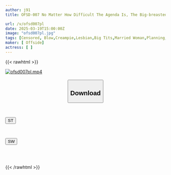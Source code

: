 ```yaml
---
author: j91
title: OFSD-007 No Matter How Difficult The Agenda Is, The Big-breasted Young Wives Are Always In The Middle Of The Night! A Neighborhood Meeting Where They're Constantly Cumming Inside! Heated Discussions And Pistons! Mixed Opinions And Semen! A Big Debate And Orgy Where No One Will Give In!

url: /v/ofsd007pl
date: 2025-03-19T15:00:00Z
image: "ofsd007pl.jpg"
tags: [Censored, Blow,Creampie,Lesbian,Big Tits,Married Woman,Planning,Squirting,Promiscuity,Lesbian Kiss	]
maker: [ Offside]
actress: [ ]
---
```



{{< rawhtml >}}

<div class="video" data-videoid="wDbwKPGr8euJ9X9">
    <a href="javascript:;">
        <img src="/v/ofsd007pl/ofsd007pl.jpg" width="WIDTH" height="HEIGHT" alt="ofsd007pl.mp4" loading="lazy">
    </a>
</div>

<script type="text/javascript" src="https://j91.asia/asset/on-demand-st.js"></script>

<br>
  <link rel="stylesheet" href="https://j91.asia/asset/bs5.css">
  
  <center>
  <button class="btn btn-primary" type="button" data-bs-toggle="collapse" data-bs-target=".multi-collapse" aria-expanded="false" aria-controls="multiCollapseExample1 multiCollapseExample2"><h2>Download</h2></button></center>
</p>
<div class="row">
  <div class="col">
    <div class="collapse multi-collapse" id="multiCollapseExample1">
      <div class="card card-body">
	      	      <br>
<div class="buttons">  
<p><a href="/v/ofsd007pl/st.html" target="_blank"><button class="btn-hover color-3"><i class="fa fa-download"></i> ST</button></a></p></div>
    </div>
  </div>
</div>
  <div class="col">
    <div class="collapse multi-collapse" id="multiCollapseExample2">
      <div class="card card-body">
	      <br>
<div class="buttons">
<p><a href="/v/ofsd007pl/sw.html" target="_blank"><button class="btn-hover color-2"><i class="fa fa-download"></i> SW</button></a></p></div>
<br><br>
      </div>
    </div>
  </div>
</div>

{{< /rawhtml >}}